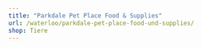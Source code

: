 ```yaml
---
title: "Parkdale Pet Place Food & Supplies"
url: /waterloo/parkdale-pet-place-food-und-supplies/
shop: Tiere
---
```

